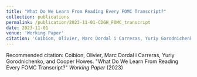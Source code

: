 ```yaml
---
title: "What Do We Learn From Reading Every FOMC Transcript?"
collection: publications
permalink: /publication/2023-11-01-CDGH_FOMC_transcript
date: 2023-11-01
venue: 'Working Paper'
citation: 'Coibion, Olivier, Marc Dordal i Carreras, Yuriy Gorodnichenko, and Cooper Howes. &quot;What Do We Learn From Reading Every FOMC Transcript?&quot;  <i>Working Paper</i> (2023) '
---
```

Recommended citation: Coibion, Olivier, Marc Dordal i Carreras, Yuriy Gorodnichenko, and Cooper Howes. "What Do We Learn From Reading Every FOMC Transcript?"  <i>Working Paper</i> (2023) 